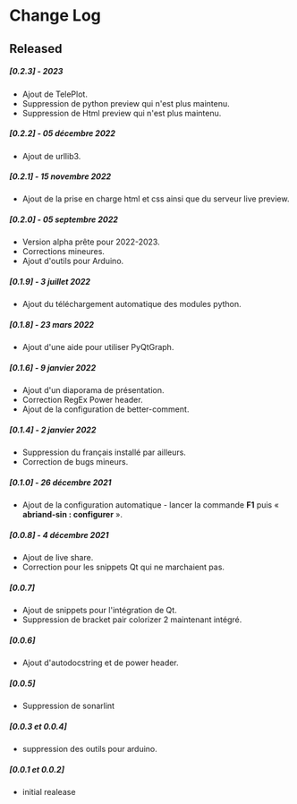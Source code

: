 # Change Log

## Released
##### [0.2.3] -  2023
* Ajout de TelePlot.
* Suppression de python preview qui n'est plus maintenu.
* Suppression de Html preview qui n'est plus maintenu.
##### [0.2.2] - 05 décembre 2022
* Ajout de urllib3.
##### [0.2.1] - 15 novembre 2022
* Ajout de la prise en charge html et css ainsi que du serveur live preview.
##### [0.2.0] - 05 septembre 2022
* Version alpha prête pour 2022-2023.
* Corrections mineures.
* Ajout d'outils pour Arduino.
##### [0.1.9] - 3 juillet 2022
* Ajout du téléchargement automatique des modules python.
##### [0.1.8] - 23 mars 2022
* Ajout d'une aide pour utiliser PyQtGraph.
##### [0.1.6] - 9 janvier 2022
* Ajout d'un diaporama de présentation.
* Correction RegEx Power header.
* Ajout de la configuration de better-comment.
##### [0.1.4] - 2 janvier 2022
* Suppression du français installé par ailleurs.
* Correction de bugs mineurs.
##### [0.1.0] - 26 décembre 2021
* Ajout de la configuration automatique - lancer la commande **F1** puis « **abriand-sin : configurer** ».
##### [0.0.8] - 4 décembre 2021
* Ajout de live share.
* Correction pour les snippets Qt qui ne marchaient pas.
##### [0.0.7]
* Ajout de snippets pour l'intégration de Qt. 
* Suppression de bracket pair colorizer 2 maintenant intégré.
##### [0.0.6]
* Ajout d'autodocstring et de power header.
##### [0.0.5]
* Suppression de sonarlint
##### [0.0.3 et 0.0.4]
* suppression des outils pour arduino. 
##### [0.0.1 et 0.0.2]
* initial realease
